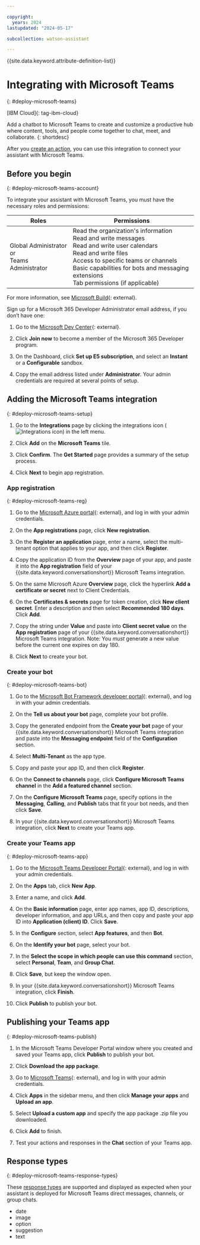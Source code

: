 ```yaml
---

copyright:
  years: 2024
lastupdated: "2024-05-17"

subcollection: watson-assistant

---
```


{{site.data.keyword.attribute-definition-list}}

# Integrating with Microsoft Teams
{: #deploy-microsoft-teams}

[IBM Cloud]{: tag-ibm-cloud}

Add a chatbot to Microsoft Teams to create and customize a productive hub where content, tools, and people come together to chat, meet, and collaborate. 
{: shortdesc}

After you [create an action](/docs/watson-assistant?topic=watson-assistant-build-actions-overview), you can use this integration to connect your assistant with Microsoft Teams.

## Before you begin
{: #deploy-microsoft-teams-account}

To integrate your assistant with Microsoft Teams, you must have the necessary roles and permissions:

| Roles | Permissions |
| ----------- | ---------------------- |
| Global Administrator or <br> Teams Administrator | Read the organization's information <br> Read and write messages <br> Read and write user calendars <br> Read and write files <br> Access to specific teams or channels <br> Basic capabilities for bots and messaging extensions <br> Tab permissions (if applicable) |

For more information, see [Microsoft Build](https://learn.microsoft.com/en-us/){: external}.

Sign up for a Microsoft 365 Developer Administrator email address, if you don’t have one:

1.  Go to the [Microsoft Dev Center](https://developer.microsoft.com/en-us/microsoft-365/dev-program){: external}.

1.  Click **Join now** to become a member of the Microsoft 365 Developer program.

1.  On the Dashboard, click **Set up E5 subscription**, and select an **Instant** or a **Configurable** sandbox.

1. Copy the email address listed under **Administrator**. Your admin credentials are required at several points of setup.

## Adding the Microsoft Teams integration
{: #deploy-microsoft-teams-setup}

1. Go to the **Integrations** page by clicking the integrations icon (![Integrations icon](images/integrations-icon.png)) in the left menu.

1. Click **Add** on the **Microsoft Teams** tile.

1. Click **Confirm**. The **Get Started** page provides a summary of the setup process.

1. Click **Next** to begin app registration.

### App registration 
{: #deploy-microsoft-teams-reg}

1. Go to the [Microsoft Azure portal](https://portal.azure.com/){: external}, and log in with your admin credentials.

1. On the **App registrations** page, click **New registration**. 

1. On the **Register an application** page, enter a name, select the multi-tenant option that applies to your app, and then click **Register**.

1. Copy the application ID from the **Overview** page of your app, and paste it into the **App registration** field of your {{site.data.keyword.conversationshort}} Microsoft Teams integration.

1. On the same Microsoft Azure **Overview** page, click the hyperlink **Add a certificate or secret** next to Client Credentials. 

1. On the **Certificates & secrets** page for token creation, click **New client secret**. Enter a description and then select **Recommended 180 days**. Click **Add**.

1. Copy the string under **Value** and paste into **Client secret value** on the **App registration** page of your {{site.data.keyword.conversationshort}} Microsoft Teams integration. Note: You *must* generate a new value before the current one expires on day 180.

1. Click **Next** to create your bot.

### Create your bot
{: #deploy-microsoft-teams-bot}

1. Go to the [Microsoft Bot Framework developer portal](https://dev.botframework.com/bots/new){: external}, and log in with your admin credentials.

1. On the **Tell us about your bot** page, complete your bot profile. 

1. Copy the generated endpoint from the **Create your bot** page of your {{site.data.keyword.conversationshort}} Microsoft Teams integration and paste into the **Messaging endpoint** field of the **Configuration** section.

1. Select **Multi-Tenant** as the app type. 

1. Copy and paste your app ID, and then click **Register**.

1. On the **Connect to channels** page, click **Configure Microsoft Teams channel** in the **Add a featured channel** section.

1. On the **Configure Microsoft Teams** page, specify options in the **Messaging**, **Calling**, and **Publish** tabs that fit your bot needs, and then click **Save**.

1. In your {{site.data.keyword.conversationshort}} Microsoft Teams integration, click **Next** to create your Teams app.

### Create your Teams app
{: #deploy-microsoft-teams-app}

1. Go to the [Microsoft Teams Developer Portal](https://dev.teams.microsoft.com/home){: external}, and log in with your admin credentials.

1. On the **Apps** tab, click **New App**. 

1. Enter a name, and click **Add**. 

1. On the **Basic information** page, enter app names, app ID, descriptions, developer information, and app URLs, and then copy and paste your app ID into **Application (client) ID**. Click **Save**.

1. In the **Configure** section, select **App features**, and then **Bot**. 

1. On the **Identify your bot** page, select your bot. 

1. In the **Select the scope in which people can use this command** section, select **Personal**, **Team**, and **Group Chat**.

1. Click **Save**, but keep the window open.

1. In your {{site.data.keyword.conversationshort}}  Microsoft Teams integration, click **Finish**.

1. Click **Publish** to publish your bot. 

## Publishing your Teams app
{: #deploy-microsoft-teams-publish}

1. In the Microsoft Teams Developer Portal window where you created and saved your Teams app, click **Publish** to publish your bot.

1. Click **Download the app package**.

1. Go to [Microsoft Teams](https://teams.microsoft.com){: external}, and log in with your admin credentials.

1. Click **Apps** in the sidebar menu, and then click **Manage your apps** and **Upload an app**. 

1. Select **Upload a custom app** and specify the app package .zip file you downloaded. 

1. Click **Add** to finish.

1. Test your actions and responses in the **Chat** section of your Teams app.

## Response types
{: #deploy-microsoft-teams-response-types}

These [response types](/docs/watson-assistant?topic=watson-assistant-respond) are supported and displayed as expected when your assistant is deployed for Microsoft Teams direct messages, channels, or group chats.

- date
- image
- option
- suggestion
- text 